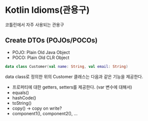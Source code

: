 # Kotlin Idioms(관용구)

코틀린에서 자주 사용되는 관용구

## Create DTOs (POJOs/POCOs)

- POJO: Plain Old Java Object
- POCO: Plain Old CLR Object

```kotlin
data class Customer(val name: String, val email: String)
```

data class로 정의한 위의 Customer 클래스는 다음과 같은 기능을 제공한다.

- 프로퍼티에 대한 getters, setters를 제공한다. (var 변수에 대해서)
- equals()
- hashCode()
- toString()
- copy() -> copy on write?
- component1(), component2(), ...



